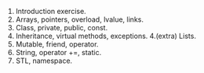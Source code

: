 1. Introduction exercise. 
2. Arrays, pointers, overload, lvalue, links.
3. Class, private, public, const.
4. Inheritance, virtual methods, exceptions.
4.(extra) Lists.
5. Mutable, friend, operator.
6. String, operator +=, static.
7. STL, namespace.
